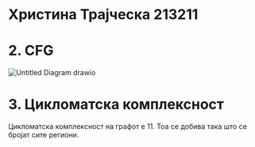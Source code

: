 # Христина Трајческа 213211

# 2. CFG
![Untitled Diagram drawio](https://github.com/hristinat5/SI_2023_lab2_213211/assets/130299095/22b79d97-1797-44c6-abe6-916c7a558b91)

# 3. Цикломатска комплексност
Цикломатска комплексност на графот е 11. Тоа се добива така што се бројат сите региони.
